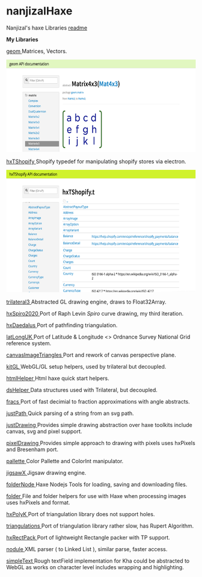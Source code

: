 # nanjizalHaxe
Nanjizal's haxe Libraries
[readme](https://nanjizallibraries.github.io/nanjizalHaxe/index.html)

__My Libraries__

[geom ](https://nanjizal.github.io/geom/pages/) Matrices, Vectors. 
  
<object data="nanjizalHaxe/geomDox.png" width="623" height="245">
  <img src="/geomDox.png" width="623" height="245">
</object>
  
  
[hxTShopify ](https://nanjizal.github.io/hxTShopify/pages/)  Shopify 
typedef for manipulating shopify stores via electron.  
  
<object data="nanjizalHaxe/hxTShopifyDox.png" width="624" height="325">
  <img src="/hxTShopifyDox.png" width="624" height="325">
</object>  
  
  
  
[trilateral3 ](https://nanjizal.github.io/trilateral3/pages/)
Abstracted GL drawing engine, draws to Float32Array.  
  
[hxSpiro2020 ](https://github.com/nanjizal/hxSpiro2020/) Port of Raph 
Levin *Spiro* curve drawing, my third iteration.  
  
[hxDaedalus ](https://github.com/hxDaedalus)Port of pathfinding 
triangulation.
  
[latLongUK ](https://nanjizal.github.io/latLongUK/pages/index.html) Port 
of Latitude & Longitude <> Ordnance Survey National
Grid reference system.  
  
[canvasImageTriangles ](https://github.com/nanjizal/canvasImageTriangle) 
Port and rework of canvas perspective plane.  
  
[kitGL ](https://nanjizal.github.io/kitGL/pages/index.html)  WebGL/GL setup helpers, used by trilateral but decoupled.  
  
[ htmlHelper ](https://nanjizal.github.io/htmlHelper/pages/)  Html haxe quick start helpers.  
  
[ dsHelper ](https://nanjizal.github.io/dsHelper/pages/index.html?v=1)   Data structures used with Trilateral, but decoupled.  
  
[ fracs ](https://github.com/nanjizal/fracs) Port of fast decimial to fraction approximations with angle abstracts.  
  
[ justPath ](https://github.com/nanjizal/justPath) Quick parsing of a string from an svg path.  
  
[ justDrawing ](https://github.com/nanjizal/justDrawing) Provides simple drawing abstraction over haxe toolkits include canvas, svg and pixel support.  
  
[ pixelDrawing ](https://github.com/nanjizal/pixelDrawing) Provides simple approach to drawing with pixels uses hxPixels and Bresenham port.  
  
[ pallette ](https://nanjizal.github.io/pallette/pages/) Color Pallette and ColorInt manipulator.  
  
[ jigsawX ](https://github.com/nanjizal/JigsawX) Jigsaw drawing engine.  
  
[ folderNode ](https://nanjizal.github.io/folderNode/pages/index.html?i=1) Haxe Nodejs Tools for loading, saving and downloading files.  
  
[ folder ](https://github.com/nanjizal/folder) File and folder helpers for use with Haxe when processing images uses hxPixels and format.  
  
[ hxPolyK ](https://github.com/nanjizal/hxPolyK) Port of triangulation library does not support holes.  
  
[ triangulations ](https://rawgit.com/nanjizal/triangulationsWebGLtest/master/doc/pages/index.html) Port of triangulation library rather slow, has Rupert Algorithm.  
  
[ hxRectPack ](https://github.com/nanjizal/hxRectPack2D) Port of lightweight Rectangle packer with TP support.  

[ nodule ](https://github.com/nanjizal/Nodule) XML parser ( to Linked List 
), similar parse, faster access.  
  
[ simpleText ](https://github.com/nanjizal/SimpleText) Rough textField implementation for Kha could be abstracted to WebGL as works on character level includes wrapping and highlighting.  
